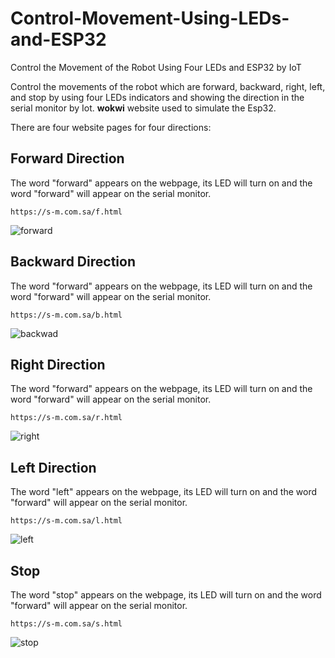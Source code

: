 # Control-Movement-Using-LEDs-and-ESP32
Control the Movement of the Robot Using Four LEDs and ESP32 by IoT

Control the movements of the robot which are forward, backward, right, left, and stop by using four LEDs indicators and showing the direction in the serial monitor by Iot. **wokwi** website used to simulate the Esp32.

 There are four website pages for four directions:
 
 ## Forward Direction
 The word "forward" appears on the webpage, its LED will turn on and the word "forward" will appear on the serial monitor.
```
https://s-m.com.sa/f.html
```

![forward](https://github.com/ya77ya/Control-Movement-Using-LEDs-and-ESP32/assets/90250848/76bab878-0e90-4b59-a5c5-1360912ef8c6)


## Backward Direction
 The word "forward" appears on the webpage, its LED will turn on and the word "forward" will appear on the serial monitor.
```
https://s-m.com.sa/b.html
```

![backwad](https://github.com/ya77ya/Control-Movement-Using-LEDs-and-ESP32/assets/90250848/f571cd00-6596-4f7f-8bbd-7592bb7e4043)


## Right Direction
 The word "forward" appears on the webpage, its LED will turn on and the word "forward" will appear on the serial monitor.
```
https://s-m.com.sa/r.html
```

![right](https://github.com/ya77ya/Control-Movement-Using-LEDs-and-ESP32/assets/90250848/6a26e6eb-e161-4cc8-8155-598b617c1860)


## Left Direction
 The word "left" appears on the webpage, its LED will turn on and the word "forward" will appear on the serial monitor.
```
https://s-m.com.sa/l.html
```

![left](https://github.com/ya77ya/Control-Movement-Using-LEDs-and-ESP32/assets/90250848/284ffa09-34a6-4b23-8df0-0cdca5363584)


## Stop
 The word "stop" appears on the webpage, its LED will turn on and the word "forward" will appear on the serial monitor.
```
https://s-m.com.sa/s.html
```

![stop](https://github.com/ya77ya/Control-Movement-Using-LEDs-and-ESP32/assets/90250848/c0a2630f-c51e-4ca7-a65c-813d220fc226)

